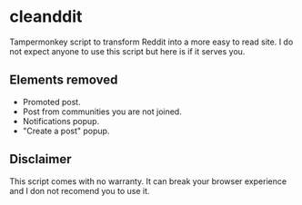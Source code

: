 # cleanddit
Tampermonkey script to transform Reddit into a more easy to read site.
I do not expect anyone to use this script but here is if it serves you.

## Elements removed

- Promoted post.
- Post from communities you are not joined.
- Notifications popup.
- "Create a post" popup.

## Disclaimer

This script comes with no warranty. It can break your browser experience and I don not recomend you to use it.
